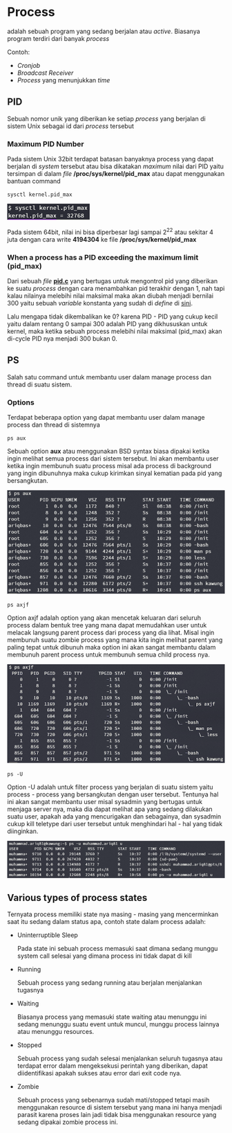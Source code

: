 # Process
adalah sebuah program yang sedang berjalan atau *active*. Biasanya program
terdiri dari banyak *process*

Contoh:
- *Cronjob*
- *Broadcast Receiver*
- *Process* yang menunjukkan *time*

## PID
Sebuah nomor unik yang diberikan ke setiap *process* yang berjalan di sistem
Unix sebagai id dari *process* tersebut

### Maximum PID Number
Pada sistem Unix 32bit terdapat batasan banyaknya process yang dapat berjalan
di *system* tersebut atau bisa dikatakan *maximum* nilai dari PID yaitu 
tersimpan di dalam *file* **/proc/sys/kernel/pid_max** atau dapat menggunakan
bantuan
command
```shell
sysctl kernel.pid_max
```

![pid_max_png](/images/pid_max.png)

Pada sistem 64bit, nilai ini bisa diperbesar lagi sampai 2<sup>22</sup> atau
sekitar 4 juta dengan cara write **4194304** ke file **/proc/sys/kernel/pid_max**

### When a process has a PID exceeding the maximum limit (pid_max)
Dari sebuah *file* [**pid.c**](https://github.com/torvalds/linux/blob/master/kernel/pid.c) 
yang bertugas untuk mengontrol pid yang diberikan
ke suatu *process* dengan cara menambahkan pid terakhir dengan 1, nah tapi
kalau nilainya melebihi nilai maksimal maka akan diubah menjadi bernilai 300
yaitu sebuah *variable* konstanta yang sudah di *define* di 
[sini](https://github.com/torvalds/linux/blob/c85fb28b6f999db9928b841f63f1beeb3074eeca/kernel/pid.c#L63).

Lalu mengapa tidak dikembalikan ke 0? karena PID - PID yang cukup kecil yaitu
dalam rentang 0 sampai 300 adalah PID yang dikhususkan untuk kernel, maka ketika
sebuah process melebihi nilai maksimal (pid_max) akan di-cycle PID nya menjadi
300 bukan 0.

## PS
Salah satu command untuk membantu user dalam manage process dan thread di suatu
sistem.

### Options
Terdapat beberapa option yang dapat membantu user dalam manage process dan
thread di sistemnya

```shell
ps aux
```
Sebuah option **aux** atau menggunakan BSD syntax biasa dipakai ketika ingin
melihat semua process dari sistem tersebut. Ini akan membantu user ketika ingin
membunuh suatu process misal ada process di background yang ingin dibunuhnya
maka cukup kirimkan sinyal kematian pada pid yang bersangkutan.

![ps-aux-png](/images/ps-aux.png)

```shell
ps axjf
```
Option axjf adalah option yang akan mencetak keluaran dari seluruh process dalam
bentuk tree yang mana dapat memudahkan user untuk melacak langsung parent
process dari process yang dia lihat. Misal ingin membunuh suatu zombie process
yang mana kita ingin melihat parent yang paling tepat untuk dibunuh maka option
ini akan sangat membantu dalam membunuh parent process untuk membunuh semua
child process nya.

![ps-axjf](/images/ps-axjf.png)

```shell
ps -U
```
Option -U adalah untuk filter process yang berjalan di suatu sistem yaitu
process - process yang bersangkutan dengan user tersebut. Tentunya hal ini akan
sangat membantu user misal sysadmin yang bertugas untuk menjaga server nya, maka
dia dapat melihat apa yang sedang dilakukan suatu user, apakah ada yang
mencurigakan dan sebagainya, dan sysadmin cukup kill teletype dari user tersebut
untuk menghindari hal - hal yang tidak diinginkan.

![ps-u](/images/ps-u.png)

## Various types of process states
Ternyata process memiliki state nya masing - masing yang mencerminkan saat itu
sedang dalam status apa, contoh state dalam process adalah:

* Uninterruptible Sleep

    Pada state ini sebuah process memasuki saat dimana sedang munggu system call
    selesai yang dimana process ini tidak dapat di kill

* Running

    Sebuah process yang sedang running atau berjalan menjalankan tugasnya

* Waiting

    Biasanya process yang memasuki state waiting atau menunggu ini sedang
    menunggu suatu event untuk muncul, munggu process lainnya atau menunggu
    resources.

* Stopped

    Sebuah process yang sudah selesai menjalankan seluruh tugasnya atau terdapat
    error dalam mengeksekusi perintah yang diberikan, dapat diidentifikasi
    apakah sukses atau error dari exit code nya.

* Zombie

    Sebuah process yang sebenarnya sudah mati/stopped tetapi masih menggunakan
    resource di sistem tersebut yang mana ini hanya menjadi parasit karena
    proses lain jadi tidak bisa menggunakan resource yang sedang dipakai zombie
    process ini.
